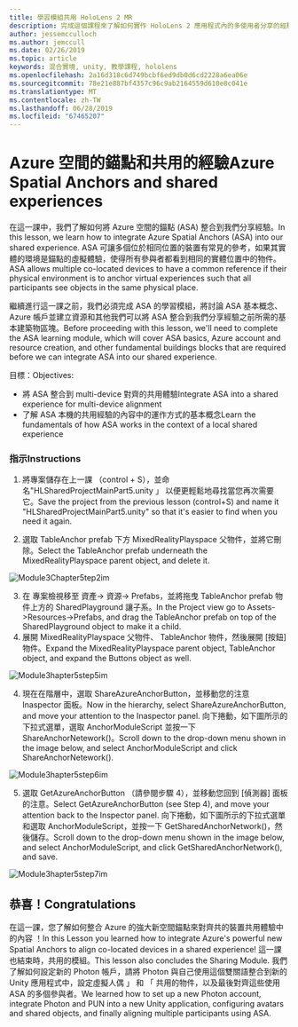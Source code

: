 ```yaml
---
title: 學習模組共用 HoloLens 2 MR
description: 完成這個課程來了解如何實作 HoloLens 2 應用程式內的多使用者分享的經驗。
author: jessemcculloch
ms.author: jemccull
ms.date: 02/26/2019
ms.topic: article
keywords: 混合實境, unity, 教學課程, hololens
ms.openlocfilehash: 2a16d318c6d749bcbf6ed9db0d6cd2228a6ea06e
ms.sourcegitcommit: 78e21e887bf4357c96c9ab2164559d610e8c041e
ms.translationtype: MT
ms.contentlocale: zh-TW
ms.lasthandoff: 06/28/2019
ms.locfileid: "67465207"
---
```

# <a name="azure-spatial-anchors-and-shared-experiences"></a><span data-ttu-id="ed1a0-104">Azure 空間的錨點和共用的經驗</span><span class="sxs-lookup"><span data-stu-id="ed1a0-104">Azure Spatial Anchors and shared experiences</span></span>

<span data-ttu-id="ed1a0-105">在這一課中，我們了解如何將 Azure 空間的錨點 (ASA) 整合到我們分享經驗。</span><span class="sxs-lookup"><span data-stu-id="ed1a0-105">In this lesson, we learn how to integrate Azure Spatial Anchors (ASA) into our shared experience.</span></span> <span data-ttu-id="ed1a0-106">ASA 可讓多個位於相同位置的裝置有常見的參考，如果其實體的環境是錨點的虛擬體驗，使得所有參與者都看到相同的實體位置中的物件。</span><span class="sxs-lookup"><span data-stu-id="ed1a0-106">ASA allows multiple co-located devices to have a common reference if their physical environment is to anchor virtual experiences such that all participants see objects in the same physical place.</span></span>

<span data-ttu-id="ed1a0-107">繼續進行這一課之前，我們必須完成 ASA 的學習模組，將討論 ASA 基本概念、 Azure 帳戶並建立資源和其他我們可以將 ASA 整合到我們分享經驗之前所需的基本建築物區塊。</span><span class="sxs-lookup"><span data-stu-id="ed1a0-107">Before proceeding with this lesson, we'll need to complete the ASA learning module, which will cover ASA basics, Azure account and resource creation, and other fundamental buildings blocks that are required before we can integrate ASA into our shared experience.</span></span>

<span data-ttu-id="ed1a0-108">目標：</span><span class="sxs-lookup"><span data-stu-id="ed1a0-108">Objectives:</span></span>

- <span data-ttu-id="ed1a0-109">將 ASA 整合到 multi-device 對齊的共用體驗</span><span class="sxs-lookup"><span data-stu-id="ed1a0-109">Integrate ASA into a shared experience for multi-device alignment</span></span>
- <span data-ttu-id="ed1a0-110">了解 ASA 本機的共用經驗的內容中的運作方式的基本概念</span><span class="sxs-lookup"><span data-stu-id="ed1a0-110">Learn the fundamentals of how ASA works in the context of a local shared experience</span></span>

### <a name="instructions"></a><span data-ttu-id="ed1a0-111">指示</span><span class="sxs-lookup"><span data-stu-id="ed1a0-111">Instructions</span></span>

1. <span data-ttu-id="ed1a0-112">將專案儲存在上一課 （control + S），並命名"HLSharedProjectMainPart5.unity 」 以便更輕鬆地尋找當您再次需要它。</span><span class="sxs-lookup"><span data-stu-id="ed1a0-112">Save the project from the previous lesson (control+S) and name it "HLSharedProjectMainPart5.unity" so that it's easier to find when you need it again.</span></span>

2. <span data-ttu-id="ed1a0-113">選取 TableAnchor prefab 下方 MixedRealityPlayspace 父物件，並將它刪除。</span><span class="sxs-lookup"><span data-stu-id="ed1a0-113">Select the TableAnchor prefab underneath the MixedRealityPlayspace parent object, and delete it.</span></span>

![Module3Chapter5tep2im](images/module3chapter5step2im.PNG)



3.  <span data-ttu-id="ed1a0-115">在 專案檢視移至 資產-> 資源-> Prefabs，並將拖曳 TableAnchor prefab 物件上方的 SharedPlayground 讓子系。</span><span class="sxs-lookup"><span data-stu-id="ed1a0-115">In the Project view go to Assets->Resources->Prefabs, and drag the TableAnchor prefab on top of the SharedPlayground object to make it a child.</span></span>
4.  <span data-ttu-id="ed1a0-116">展開 MixedRealityPlayspace 父物件、 TableAnchor 物件，然後展開 [按鈕] 物件。</span><span class="sxs-lookup"><span data-stu-id="ed1a0-116">Expand the MixedRealityPlayspace parent object, TableAnchor object, and expand the Buttons object as well.</span></span> 

![Module3hapter5step5im](images/module3chapter5step5im.PNG)

4. <span data-ttu-id="ed1a0-118">現在在階層中，選取 ShareAzureAnchorButton，並移動您的注意 Inaspector 面板。</span><span class="sxs-lookup"><span data-stu-id="ed1a0-118">Now in the hierarchy, select ShareAzureAnchorButton, and move your attention to the Inaspector panel.</span></span> <span data-ttu-id="ed1a0-119">向下捲動，如下圖所示的下拉式選單，選取 AnchorModuleScript 並按一下 ShareAnchorNetework()。</span><span class="sxs-lookup"><span data-stu-id="ed1a0-119">Scroll down to the drop-down menu shown in the image below, and select AnchorModuleScript and click ShareAnchorNetework().</span></span>

![Module3hapter5step6im](images/module3chapter5step6im.PNG)

5. <span data-ttu-id="ed1a0-121">選取 GetAzureAnchorButton （請參閱步驟 4），並移動您回到 [偵測器] 面板的注意。</span><span class="sxs-lookup"><span data-stu-id="ed1a0-121">Select GetAzureAnchorButton (see Step 4), and move your attention back to the Inspector panel.</span></span> <span data-ttu-id="ed1a0-122">向下捲動，如下圖所示的下拉式選單和選取 AnchorModuleScript，並按一下 GetSharedAnchorNetwork()，然後儲存。</span><span class="sxs-lookup"><span data-stu-id="ed1a0-122">Scroll down to the drop-down menu shown in the image below, and select AnchorModuleScript, and click GetSharedAnchorNetwork(), and save.</span></span>

![Module3hapter5step7im](images/module3chapter5step7im.PNG)




## <a name="congratulations"></a><span data-ttu-id="ed1a0-124">恭喜！</span><span class="sxs-lookup"><span data-stu-id="ed1a0-124">Congratulations</span></span>

<span data-ttu-id="ed1a0-125">在這一課，您了解如何整合 Azure 的強大新空間錨點來對齊共的裝置共用體驗中的內容 ！</span><span class="sxs-lookup"><span data-stu-id="ed1a0-125">In this Lesson you learned how to integrate Azure's powerful new Spatial Anchors to align co-located devices in a shared experience!</span></span> <span data-ttu-id="ed1a0-126">這一課也結束時，共用的模組。</span><span class="sxs-lookup"><span data-stu-id="ed1a0-126">This lesson also concludes the Sharing Module.</span></span> <span data-ttu-id="ed1a0-127">我們了解如何設定新的 Photon 帳戶，請將 Photon 與自己使用這個雙關語整合到新的 Unity 應用程式中，設定虛擬人偶 」 和 「 共用的物件，以及最後對齊這些使用 ASA 的多個參與者。</span><span class="sxs-lookup"><span data-stu-id="ed1a0-127">We learned how to set up a new Photon account, integrate Photon and PUN into a new Unity application, configuring avatars and shared objects, and finally aligning multiple participants using ASA.</span></span> 


